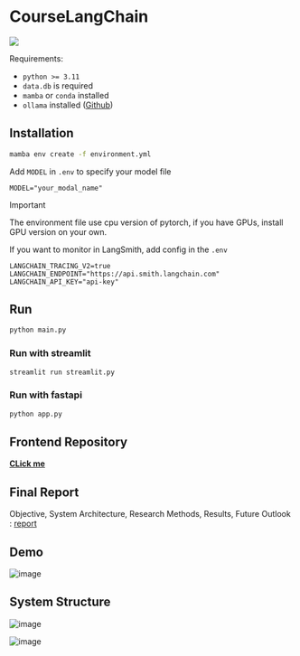 # CourseLangChain

[![](https://dcbadge.vercel.app/api/server/n8w5qE4xyA)](https://discord.gg/n8w5qE4xyA)

Requirements:
- `python >= 3.11`
- `data.db` is required
- `mamba` or `conda` installed
- `ollama` installed ([Github](https://github.com/ollama/ollama))


## Installation
```sh
mamba env create -f environment.yml
```

Add `MODEL` in `.env` to specify your model file

```
MODEL="your_modal_name"
```

> [!IMPORTANT]
> The environment file use cpu version of pytorch, if you have GPUs, install GPU version on your own.

If you want to monitor in LangSmith, add config in the `.env`

```
LANGCHAIN_TRACING_V2=true
LANGCHAIN_ENDPOINT="https://api.smith.langchain.com"
LANGCHAIN_API_KEY="api-key"
```

## Run
```sh
python main.py
```

### Run with streamlit
```sh
streamlit run streamlit.py
```

### Run with fastapi
```sh
python app.py
```

## Frontend Repository

**[CLick me](https://github.com/NCCUCourseScheduling/CourseLangChain-frontend)**

## Final Report
Objective, System Architecture, Research Methods, Results, Future Outlook : 
[report](https://docs.google.com/document/d/1CkelC_x8B_QnVHEiIZisG1d8BJwXoYg02lqaqgbQlFY/edit?usp=sharing) 

## Demo
![image](https://github.com/NCCUCourseScheduling/CourseLangChain/assets/74034659/ac8269dc-1765-48f6-a1bd-fcd8fc09a383)

## System Structure
![image](https://github.com/NCCUCourseScheduling/CourseLangChain/assets/74034659/f23cecc2-b9c4-42c3-a684-f33c799d33e7)

![image](https://github.com/NCCUCourseScheduling/CourseLangChain/assets/74034659/eb04a8a1-557e-428b-80d0-fcb8497b5562)


